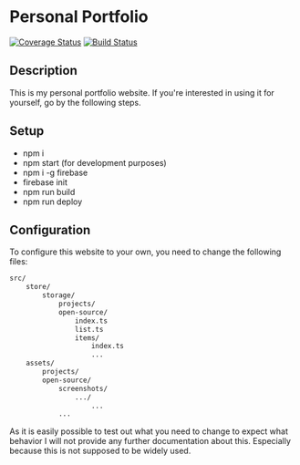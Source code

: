 # Personal Portfolio

[![Coverage Status](https://coveralls.io/repos/github/Keimeno/personal-portfolio/badge.svg)](https://coveralls.io/github/Keimeno/personal-portfolio)
[![Build Status](https://travis-ci.com/Keimeno/personal-portfolio.svg?branch=develop)](https://travis-ci.com/Keimeno/personal-portfolio)

## Description

This is my personal portfolio website. If you're interested in using it for yourself, go by the following steps.

## Setup

- npm i
- npm start (for development purposes)
- npm i -g firebase
- firebase init
- npm run build
- npm run deploy

## Configuration

To configure this website to your own, you need to change the following files:

```bash
src/
    store/
        storage/
			projects/
			open-source/
				index.ts
				list.ts
				items/
					index.ts
					...
	assets/
		projects/
		open-source/
			screenshots/
				.../
					...
			...

```

As it is easily possible to test out what you need to change to expect what behavior I will not provide any further documentation about this. Especially because this is not supposed to be widely used.
